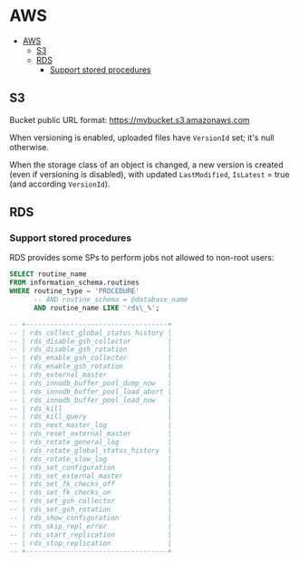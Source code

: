 # AWS

- [AWS](#aws)
  - [S3](#s3)
  - [RDS](#rds)
    - [Support stored procedures](#support-stored-procedures)

## S3

Bucket public URL format: https://mybucket.s3.amazonaws.com

When versioning is enabled, uploaded files have `VersionId` set; it's null otherwise.

When the storage class of an object is changed, a new version is created (even if versioning is disabled), with updated `LastModified`, `IsLatest` = true (and according `VersionId`).

## RDS

### Support stored procedures

RDS provides some SPs to perform jobs not allowed to non-root users:

```sql
SELECT routine_name
FROM information_schema.routines
WHERE routine_type = 'PROCEDURE'
      -- AND routine_schema = @database_name
      AND routine_name LIKE 'rds\_%';

-- +-----------------------------------+
-- | rds_collect_global_status_history |
-- | rds_disable_gsh_collector         |
-- | rds_disable_gsh_rotation          |
-- | rds_enable_gsh_collector          |
-- | rds_enable_gsh_rotation           |
-- | rds_external_master               |
-- | rds_innodb_buffer_pool_dump_now   |
-- | rds_innodb_buffer_pool_load_abort |
-- | rds_innodb_buffer_pool_load_now   |
-- | rds_kill                          |
-- | rds_kill_query                    |
-- | rds_next_master_log               |
-- | rds_reset_external_master         |
-- | rds_rotate_general_log            |
-- | rds_rotate_global_status_history  |
-- | rds_rotate_slow_log               |
-- | rds_set_configuration             |
-- | rds_set_external_master           |
-- | rds_set_fk_checks_off             |
-- | rds_set_fk_checks_on              |
-- | rds_set_gsh_collector             |
-- | rds_set_gsh_rotation              |
-- | rds_show_configuration            |
-- | rds_skip_repl_error               |
-- | rds_start_replication             |
-- | rds_stop_replication              |
-- +-----------------------------------+      
```
